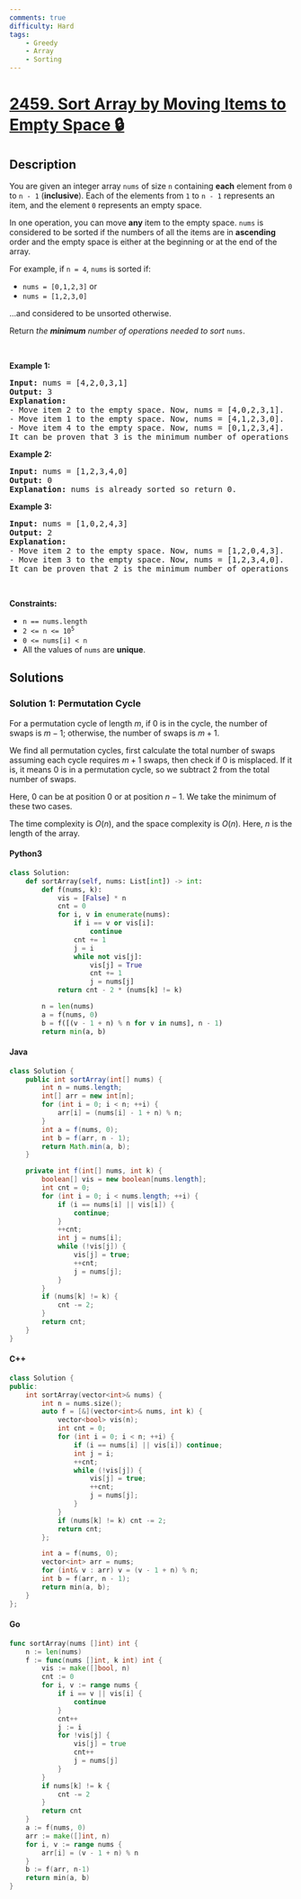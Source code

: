 ```yaml
---
comments: true
difficulty: Hard
tags:
    - Greedy
    - Array
    - Sorting
---
```


<!-- problem:start -->

# [2459. Sort Array by Moving Items to Empty Space 🔒](https://leetcode.com/problems/sort-array-by-moving-items-to-empty-space)

## Description

<!-- description:start -->

<p>You are given an integer array <code>nums</code> of size <code>n</code> containing <strong>each</strong> element from <code>0</code> to <code>n - 1</code> (<strong>inclusive</strong>). Each of the elements from <code>1</code> to <code>n - 1</code> represents an item, and the element <code>0</code> represents an empty space.</p>

<p>In one operation, you can move <strong>any</strong> item to the empty space. <code>nums</code> is considered to be sorted if the numbers of all the items are in <strong>ascending</strong> order and the empty space is either at the beginning or at the end of the array.</p>

<p>For example, if <code>n = 4</code>, <code>nums</code> is sorted if:</p>

<ul>
	<li><code>nums = [0,1,2,3]</code> or</li>
	<li><code>nums = [1,2,3,0]</code></li>
</ul>

<p>...and considered to be unsorted otherwise.</p>

<p>Return <em>the <strong>minimum</strong> number of operations needed to sort </em><code>nums</code>.</p>

<p>&nbsp;</p>
<p><strong class="example">Example 1:</strong></p>

<pre>
<strong>Input:</strong> nums = [4,2,0,3,1]
<strong>Output:</strong> 3
<strong>Explanation:</strong>
- Move item 2 to the empty space. Now, nums = [4,0,2,3,1].
- Move item 1 to the empty space. Now, nums = [4,1,2,3,0].
- Move item 4 to the empty space. Now, nums = [0,1,2,3,4].
It can be proven that 3 is the minimum number of operations needed.
</pre>

<p><strong class="example">Example 2:</strong></p>

<pre>
<strong>Input:</strong> nums = [1,2,3,4,0]
<strong>Output:</strong> 0
<strong>Explanation:</strong> nums is already sorted so return 0.
</pre>

<p><strong class="example">Example 3:</strong></p>

<pre>
<strong>Input:</strong> nums = [1,0,2,4,3]
<strong>Output:</strong> 2
<strong>Explanation:</strong>
- Move item 2 to the empty space. Now, nums = [1,2,0,4,3].
- Move item 3 to the empty space. Now, nums = [1,2,3,4,0].
It can be proven that 2 is the minimum number of operations needed.
</pre>

<p>&nbsp;</p>
<p><strong>Constraints:</strong></p>

<ul>
	<li><code>n == nums.length</code></li>
	<li><code>2 &lt;= n &lt;= 10<sup>5</sup></code></li>
	<li><code>0 &lt;= nums[i] &lt; n</code></li>
	<li>All the values of <code>nums</code> are <strong>unique</strong>.</li>
</ul>

<!-- description:end -->

## Solutions

<!-- solution:start -->

### Solution 1: Permutation Cycle

For a permutation cycle of length $m$, if $0$ is in the cycle, the number of swaps is $m-1$; otherwise, the number of swaps is $m+1$.

We find all permutation cycles, first calculate the total number of swaps assuming each cycle requires $m+1$ swaps, then check if $0$ is misplaced. If it is, it means $0$ is in a permutation cycle, so we subtract $2$ from the total number of swaps.

Here, $0$ can be at position $0$ or at position $n-1$. We take the minimum of these two cases.

The time complexity is $O(n)$, and the space complexity is $O(n)$. Here, $n$ is the length of the array.

<!-- tabs:start -->

#### Python3

```python
class Solution:
    def sortArray(self, nums: List[int]) -> int:
        def f(nums, k):
            vis = [False] * n
            cnt = 0
            for i, v in enumerate(nums):
                if i == v or vis[i]:
                    continue
                cnt += 1
                j = i
                while not vis[j]:
                    vis[j] = True
                    cnt += 1
                    j = nums[j]
            return cnt - 2 * (nums[k] != k)

        n = len(nums)
        a = f(nums, 0)
        b = f([(v - 1 + n) % n for v in nums], n - 1)
        return min(a, b)
```

#### Java

```java
class Solution {
    public int sortArray(int[] nums) {
        int n = nums.length;
        int[] arr = new int[n];
        for (int i = 0; i < n; ++i) {
            arr[i] = (nums[i] - 1 + n) % n;
        }
        int a = f(nums, 0);
        int b = f(arr, n - 1);
        return Math.min(a, b);
    }

    private int f(int[] nums, int k) {
        boolean[] vis = new boolean[nums.length];
        int cnt = 0;
        for (int i = 0; i < nums.length; ++i) {
            if (i == nums[i] || vis[i]) {
                continue;
            }
            ++cnt;
            int j = nums[i];
            while (!vis[j]) {
                vis[j] = true;
                ++cnt;
                j = nums[j];
            }
        }
        if (nums[k] != k) {
            cnt -= 2;
        }
        return cnt;
    }
}
```

#### C++

```cpp
class Solution {
public:
    int sortArray(vector<int>& nums) {
        int n = nums.size();
        auto f = [&](vector<int>& nums, int k) {
            vector<bool> vis(n);
            int cnt = 0;
            for (int i = 0; i < n; ++i) {
                if (i == nums[i] || vis[i]) continue;
                int j = i;
                ++cnt;
                while (!vis[j]) {
                    vis[j] = true;
                    ++cnt;
                    j = nums[j];
                }
            }
            if (nums[k] != k) cnt -= 2;
            return cnt;
        };

        int a = f(nums, 0);
        vector<int> arr = nums;
        for (int& v : arr) v = (v - 1 + n) % n;
        int b = f(arr, n - 1);
        return min(a, b);
    }
};
```

#### Go

```go
func sortArray(nums []int) int {
	n := len(nums)
	f := func(nums []int, k int) int {
		vis := make([]bool, n)
		cnt := 0
		for i, v := range nums {
			if i == v || vis[i] {
				continue
			}
			cnt++
			j := i
			for !vis[j] {
				vis[j] = true
				cnt++
				j = nums[j]
			}
		}
		if nums[k] != k {
			cnt -= 2
		}
		return cnt
	}
	a := f(nums, 0)
	arr := make([]int, n)
	for i, v := range nums {
		arr[i] = (v - 1 + n) % n
	}
	b := f(arr, n-1)
	return min(a, b)
}
```

<!-- tabs:end -->

<!-- solution:end -->

<!-- problem:end -->
